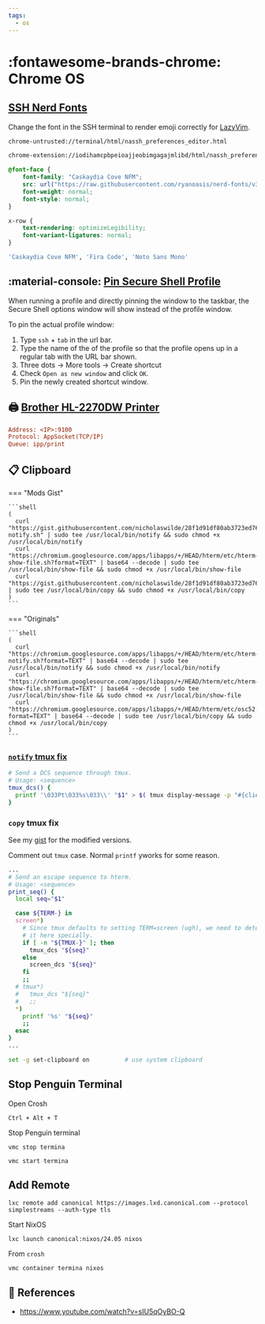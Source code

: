 ```yaml
---
tags:
  - os
---
```

# :fontawesome-brands-chrome: Chrome OS

## [SSH Nerd Fonts][4]

Change the font in the SSH terminal to render emoji correctly for [LazyVim](https://www.lazyvim.org/).

```bash title="Penguin"
chrome-untrusted://terminal/html/nassh_preferences_editor.html
```

```bash title="Secure Shell extension"
chrome-extension://iodihamcpbpeioajjeobimgagajmlibd/html/nassh_preferences_editor.html
```

```css title="Custom CSS (inline text)"
@font-face {
    font-family: "Caskaydia Cove NFM";
    src: url("https://raw.githubusercontent.com/ryanoasis/nerd-fonts/v3.1.1/patched-fonts/CascadiaCode/Regular/CaskaydiaCoveNerdFontMono-Regular.ttf");
    font-weight: normal;
    font-style: normal;
}

x-row {
    text-rendering: optimizeLegibility;
    font-variant-ligatures: normal;
}
```

```bash title="Text font family"
'Caskaydia Cove NFM', 'Fira Code', 'Noto Sans Mono'
```

## :material-console: [Pin Secure Shell Profile][3]

When running a profile and directly pinning the window to the taskbar, the Secure Shell options window
will show instead of the profile window.

To pin the actual profile window:

1. Type `ssh` + `tab` in the url bar.
2. Type the name of the of the profile so that the profile opens up in a regular tab with the URL bar shown.
3. Three dots -> More tools -> Create shortcut
4. Check `Open as new window` and click `OK`.
5. Pin the newly created shortcut window.

## :printer: [Brother HL-2270DW Printer][2]

```ini
Address: <IP>:9100
Protocol: AppSocket(TCP/IP)
Queue: ipp/print
```

## :clipboard: Clipboard

=== "Mods Gist"

    ```shell
    (
      curl "https://gist.githubusercontent.com/nicholaswilde/28f1d91df80ab3723ed7697460349ac8/raw/280fa16599e64745cc7f4e71df265ae1aafbf331/term-notify.sh" | sudo tee /usr/local/bin/notify && sudo chmod +x /usr/local/bin/notify
      curl "https://chromium.googlesource.com/apps/libapps/+/HEAD/hterm/etc/hterm-show-file.sh?format=TEXT" | base64 --decode | sudo tee /usr/local/bin/show-file && sudo chmod +x /usr/local/bin/show-file
      curl "https://gist.githubusercontent.com/nicholaswilde/28f1d91df80ab3723ed7697460349ac8/raw/280fa16599e64745cc7f4e71df265ae1aafbf331/osc52.sh" | sudo tee /usr/local/bin/copy && sudo chmod +x /usr/local/bin/copy
    )
    ```

=== "Originals"

    ```shell
    (
      curl "https://chromium.googlesource.com/apps/libapps/+/HEAD/hterm/etc/hterm-notify.sh?format=TEXT" | base64 --decode | sudo tee /usr/local/bin/notify && sudo chmod +x /usr/local/bin/notify
      curl "https://chromium.googlesource.com/apps/libapps/+/HEAD/hterm/etc/hterm-show-file.sh?format=TEXT" | base64 --decode | sudo tee /usr/local/bin/show-file && sudo chmod +x /usr/local/bin/show-file
      curl "https://chromium.googlesource.com/apps/libapps/+/HEAD/hterm/etc/osc52.sh?format=TEXT" | base64 --decode | sudo tee /usr/local/bin/copy && sudo chmod +x /usr/local/bin/copy
    )
    ```

### [`notify` tmux fix](https://github.com/tmux/tmux/issues/2136#issuecomment-605307331)

```bash
# Send a DCS sequence through tmux.
# Usage: <sequence>
tmux_dcs() {
  printf '\033Pt\033%s\033\\' "$1" > $( tmux display-message -p "#{client_tty}" )
}

```

### `copy` tmux fix

See my [gist](https://gist.github.com/nicholaswilde/28f1d91df80ab3723ed7697460349ac8) for the modified versions.

Comment out `tmux` case. Normal `printf` yworks for some reason.

```bash
...
# Send an escape sequence to hterm.
# Usage: <sequence>
print_seq() {
  local seq="$1"

  case ${TERM-} in
  screen*)
    # Since tmux defaults to setting TERM=screen (ugh), we need to detect
    # it here specially.
    if [ -n "${TMUX-}" ]; then
      tmux_dcs "${seq}"
    else
      screen_dcs "${seq}"
    fi
    ;;
  # tmux*)
  #   tmux_dcs "${seq}"
  #   ;;
  *)
    printf '%s' "${seq}"
    ;;
  esac
}
...
```

```bash title="~/.config/tmux/tmux.conf"
set -g set-clipboard on          # use system clipboard
```

## Stop Penguin Terminal

Open Crosh

```shell
Ctrl + Alt + T
```

Stop Penguin terminal

```shell
vmc stop termina
```

```shell
vmc start termina
```

## Add Remote

```shell
lxc remote add canonical https://images.lxd.canonical.com --protocol simplestreams --auth-type tls
```

Start NixOS

```shell
lxc launch canonical:nixos/24.05 nixos
```

From `crosh`

```shell
vmc container termina nixos
```

## :link: References

- <https://www.youtube.com/watch?v=sIU5qOyBO-Q>

[1]: <https://adamtheautomator.com/ssh-chrome-extension/#Connecting_to_a_Remote_Host_using_the_Search_Bar>
[2]: <https://www.reddit.com/r/chromeos/comments/7n3jc1/setting_up_brother_hl2270dw_printer_on_chromebook/>
[3]: <https://chromium.googlesource.com/apps/libapps/+/HEAD/nassh/docs/FAQ.md#can-i-create-bookmarks-to-specific-sites>
[4]: <https://ricma.co/posts/tech/tutorials/chrome-os-nerd-fonts/>
